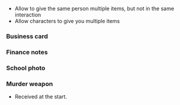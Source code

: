 - Allow to give the same person multiple items, but not in the same interaction
- Allow characters to give you multiple items
### Business card
### Finance notes

### School photo

### Murder weapon
- Received at the start.